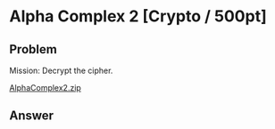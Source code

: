 # Alpha Complex 2 [Crypto / 500pt]

## Problem
Mission: Decrypt the cipher.

[AlphaComplex2.zip](https://github.com/AkashiSN/SECCON2016-Online-CTF/blob/master/Crypto/Alpha_Complex_2/AlphaComplex2.zip)

## Answer